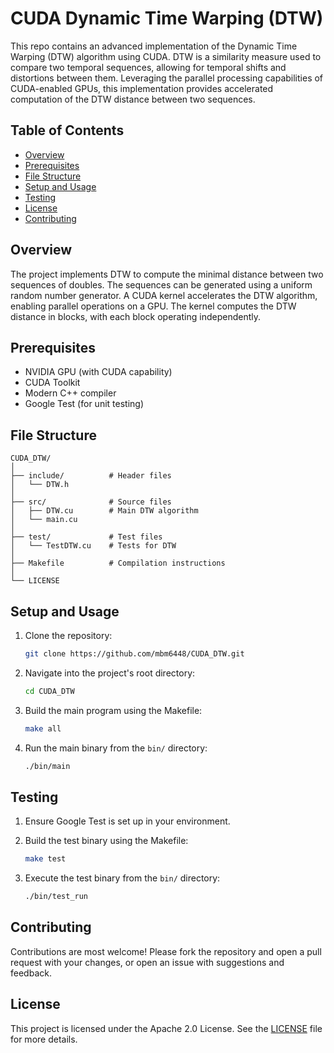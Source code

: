 # CUDA Dynamic Time Warping (DTW)

This repo contains an advanced implementation of the Dynamic Time Warping (DTW) algorithm using CUDA. DTW is a similarity measure used to compare two temporal sequences, allowing for temporal shifts and distortions between them. Leveraging the parallel processing capabilities of CUDA-enabled GPUs, this implementation provides accelerated computation of the DTW distance between two sequences.

## Table of Contents

- [Overview](#overview)
- [Prerequisites](#prerequisites)
- [File Structure](#file-structure)
- [Setup and Usage](#setup-and-usage)
- [Testing](#testing)
- [License](#license)
- [Contributing](#contributing)

## Overview

The project implements DTW to compute the minimal distance between two sequences of doubles. The sequences can be generated using a uniform random number generator.
A CUDA kernel accelerates the DTW algorithm, enabling parallel operations on a GPU. The kernel computes the DTW distance in blocks, with each block operating independently.

## Prerequisites

- NVIDIA GPU (with CUDA capability)
- CUDA Toolkit
- Modern C++ compiler
- Google Test (for unit testing)

## File Structure

```
CUDA_DTW/
│
├── include/          # Header files
│   └── DTW.h
│
├── src/              # Source files
│   ├── DTW.cu        # Main DTW algorithm
│   └── main.cu
│
├── test/             # Test files
│   └── TestDTW.cu    # Tests for DTW
│
├── Makefile          # Compilation instructions
│
└── LICENSE
```

## Setup and Usage

1. Clone the repository:

   ```sh
   git clone https://github.com/mbm6448/CUDA_DTW.git
   ```

2. Navigate into the project's root directory:

   ```sh
   cd CUDA_DTW
   ```

3. Build the main program using the Makefile:

   ```sh
   make all
   ```

4. Run the main binary from the `bin/` directory:
   ```sh
   ./bin/main
   ```

## Testing

1. Ensure Google Test is set up in your environment.
2. Build the test binary using the Makefile:

   ```sh
   make test
   ```

3. Execute the test binary from the `bin/` directory:
   ```sh
   ./bin/test_run
   ```

## Contributing

Contributions are most welcome! Please fork the repository and open a pull request with your changes, or open an issue with suggestions and feedback.

## License

This project is licensed under the Apache 2.0 License. See the [LICENSE](LICENSE) file for more details.
